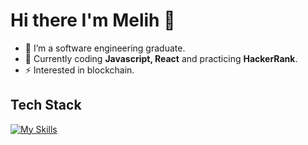 # Hi there I'm Melih 👋
- 🌱 I’m a software engineering graduate.
- 🔭 Currently coding **Javascript, React** and practicing **HackerRank**.
- ⚡ Interested in blockchain.
<!-- 📫 Learning now **Typescript, Nextjs** and **Redux**. -->

## Tech Stack
[![My Skills](https://skillicons.dev/icons?i=git,java,cs,solidity,js,html,css,sass,tailwind,bootstrap)](https://skillicons.dev)



<!--

<p align="center">
  <a href="https://skillicons.dev">
    <img src="https://skillicons.dev/icons?i=git,java,cs,solidity,js,html,css,sass,tailwind,bootstrap" />
  </a>
</p>

**mlhcck/mlhcck** is a ✨ _special_ ✨ repository because its `README.md` (this file) appears on your GitHub profile.

Here are some ideas to get you started:

- 🌱 I’m currently learning ...
- 👯 I’m looking to collaborate on ...
- 🤔 I’m looking for help with ...
- 💬 Ask me about ...
- 📫 How to reach me: ...
- 😄 Pronouns: ...
- ⚡ Fun fact: ...
-->
